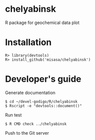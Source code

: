 # chelyabinsk
R package for geochemical data plot

# Installation

    R> library(devtools)
    R> install_github('misasa/chelyabinsk')

# Developer's guide

Generate documentation

```
$ cd ~/devel-godigo/R/chelyabinsk
$ Rscript -e "devtools::document()"
```

Run test

```
$ R CMD check ../chelyabinsk
```

Push to the Git server

